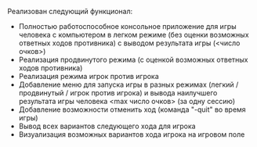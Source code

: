 Реализован следующий функционал:
 * Полностью работоспособное консольное приложение для игры человека с компьютером в легком режиме (без оценки возможных ответных ходов противника) с выводом результата игры (<число очков>)
 * Реализация продвинутого режима (с оценкой возможных ответных ходов противника)
 * Реализация режима игрок против игрока
 * Добавление меню для запуска игры в разных режимах (легкий / продвинутый / игрок против игрока) и вывода наилучшего результата игры человека <max число очков> (за одну сессию)
 * Добавление возможности отменить ход (команда "-quit" во время игры)
 * Вывод всех вариантов следующего хода для игрока
 * Визуализация возможных вариантов хода игрока на игровом поле
